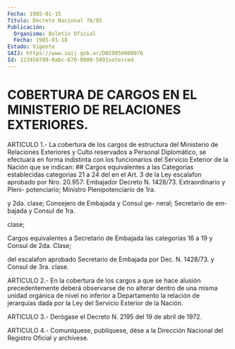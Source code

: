 ```yaml
---
Fecha: 1985-01-15
Título: Decreto Nacional 76/85
Publicación:
  Organismo: Boletín Oficial
  Fecha: 1985-01-18
Estado: Vigente
SAIJ: https://www.saij.gob.ar/DN19850000076
Id: 123456789-0abc-670-0000-5891soterced
---
```

# COBERTURA DE CARGOS EN EL MINISTERIO DE RELACIONES EXTERIORES.

<a id="1"></a>
ARTICULO   1.-  La  cobertura  de  los  cargos  de  estructura  del Ministerio  de Relaciones Exteriores y Culto reservados a Personal Diplomático, se efectuará en forma indistinta con los funcionarios del Servicio Exterior de la Nación que se indican: ## Cargos equivalentes a las        Categorias establecidas categorias 21 a 24 del           en el Art. 3 de la Ley escalafon aprobado por           Nro. 20.957: Embajador Decreto N. 1428/73.              Extraordinario y Pleni-                                  potenciario; Ministro                                  Plenipotenciario de 1ra.

y 2da. clase; Consejero                                  de Embajada y Consul ge-                                  neral; Secretario de em-                                  bajada y Consul de 1ra.

clase;

Cargos equivalentes a            Secretario de Embajada las categorias 16 a 19           y Consul de 2da. Clase;

del escalafon aprobado           Secretario de Embajada por Dec. N.  1428/73.              y Consul de 3ra. clase.

<a id="2"></a>
ARTICULO  2.-  En  la cobertura de los cargos a que se hace alusión precedentemente deberá  observarse  de  no  alterar  dentro  de una misma  unidad  orgánica  de  nivel  no  inferior  a Departamento la relación de jerarquías dada por la Ley del Servicio  Exterior de la Nación.

<a id="3"></a>
ARTICULO  3.-  Derógase el Decreto N. 2195 del 19 de abril de 1972.

<a id="4"></a>
ARTICULO    4.-  Comuníquese,  publíquese,  dése  a  la  Dirección Nacional del Registro Oficial y archívese.
